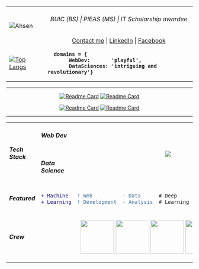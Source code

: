<table>
<tr>
<td>
        
![Ahsen](https://github-readme-stats.vercel.app/api?username=acen20&count_private=true&show_icons=true&hide_border=1&theme=algolia&card_width=800&hide=contribs&show_icons=0) 

</td>
<td align="center">
<h6 align="center">BUIC (BS) | PIEAS (MS) | IT Scholarship awardee</h6>
<a href="mailto:ahsenmailbox@gmail.com">Contact me</a>  |  
<a target="_blank" href="https://linkedin.com/in/ahsen-nazir10">LinkedIn</a>  |
<a href="https://facebook.com/acen20">Facebook</a> 
<div align="left">

</div>
</td>
</tr>
        
<tr>
<td align="">
        
[![Top Langs](https://github-readme-stats.vercel.app/api/top-langs/?username=acen20&exclude_repo=Hotel-Management-Reservation,Warehouse-Management-System&hide=jupyter%20notebook,c%23&layout=compact&langs_count=4&card_width=350&theme=algolia)](https://github.com/acen20/)
</td>
<td>
        
<b>  
        
      domains = { 
           WebDev:       'playful', 
           DataSciences: 'intriguing and revolutionary'}
</b>
</td>
</tr>
</table>
 <hr/>
<div align="center">
        
[![Readme Card](https://github-readme-stats.vercel.app/api/pin/?username=acen20&repo=spotify)](https://github.com/acen20/spotify) [![Readme Card](https://github-readme-stats.vercel.app/api/pin/?username=acen20&repo=pkflix)](https://github.com/acen20/pkflix) 

[![Readme Card](https://github-readme-stats.vercel.app/api/pin/?username=acen20&theme=nord&card_width=800&repo=CNN-Tensorflow-Keras-for-sound-classification)](https://github.com/acen20/CNN-Tensorflow-Keras-for-sound-classification) [![Readme Card](https://github-readme-stats.vercel.app/api/pin/?username=acen20&theme=nord&card_width=800&repo=Police-shootings-analysis)](https://github.com/acen20/Police-shootings-analysis)
</div>
  <hr/>
<table align="center">

<tr padding="0px">
  <td rowspan="2">
    <h5>Tech Stack</h5>
  </td>
  
<td>
    <h5>Web Dev</h5>
</td>
    
  <td colspan="5" rowspan="2" align="center">
<img src="https://user-images.githubusercontent.com/62377713/128562395-1e12db70-79b6-4e6a-b465-bfe3f72e133f.png"/>
  </td>
</tr>

<tr>
    <td><h5>Data Science</h5></td>
</tr>
    
<tr>
  <td><h5>Featured<h5></td>
<td>

```diff 
+ Machine 
+ Learning
```
  
</td>
<td>

```diff
! Web
! Development
```

</td>
 <td>
  
```diff
- Data 
- Analysis
```
</td>
 <td>
  
```diff
# Deep
# Learning
```
</td>
<td>
  
```diff
@@Coding Challenges@@
@@ Algorithms @@
```
</td>
</tr>
<tr>
    <td><h5>Crew</h5></td>
    <td colspan="5" align="center">
    
<img height="90px" src="https://user-images.githubusercontent.com/62377713/128623706-8781de8d-54cf-4ac0-83f5-6a874fd50b22.gif" /> <img height="90px" src="https://user-images.githubusercontent.com/62377713/128624049-4c26317e-3177-4754-b873-d607aede8c23.gif" /> <img height="90px" src="https://user-images.githubusercontent.com/62377713/128624049-4c26317e-3177-4754-b873-d607aede8c23.gif" /> <img height="90px" src="https://user-images.githubusercontent.com/62377713/128624312-a1a0f1ba-c301-48c5-b2b8-676c63b8fd03.gif" />
    </td>
      </tr>
</table>    

